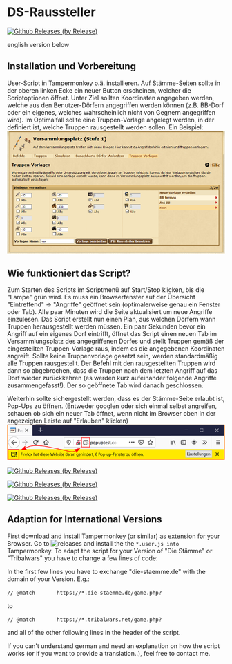 # DS-Raussteller

[![Github Releases (by Release)](https://img.shields.io/github/downloads/st4bel/ds_raussteller/v0.3.1/total.svg)](https://github.com/st4bel/ds_raussteller/releases/tag/v0.3.1)

english version below

## Installation und Vorbereitung

User-Script in Tampermonkey o.ä. installieren. Auf Stämme-Seiten sollte in der oberen linken Ecke ein neuer Button erscheinen, welcher die Scriptoptionen öffnet. Unter Ziel sollten Koordinaten angegeben werden, welche aus den Benutzer-Dörfern angegriffen werden können (z.B. BB-Dorf oder ein eigenes, welches wahrscheinlich nicht von Gegnern angegriffen wird). Im Optimalfall sollte eine Truppen-Vorlage angelegt werden, in der definiert ist, welche Truppen rausgestellt werden sollen. Ein Beispiel:
![template](static/trooptemplate.png)

## Wie funktioniert das Script?

Zum Starten des Scripts im Scriptmenü auf Start/Stop klicken, bis die "Lampe" grün wird. Es muss ein Browserfenster auf der Übersicht "Eintreffend" -> "Angriffe" geöffnet sein (optimalerweise genau ein Fenster oder Tab). Alle paar Minuten wird die Seite aktualisiert um neue Angriffe einzulesen. Das Script erstellt nun einen Plan, aus welchen Dörfern wann Truppen herausgestellt werden müssen. Ein paar Sekunden bevor ein Angriff auf ein eigenes Dorf eintrifft, öffnet das Script einen neuen Tab im Versammlungsplatz des angegriffenen Dorfes und stellt Truppen gemäß der eingestellten Truppen-Vorlage raus, indem es die angegebenen Koordinaten angreift. Sollte keine Truppenvorlage gesetzt sein, werden standardmäßig alle Truppen rausgestellt. Der Befehl mit den rausgestellten Truppen wird dann so abgebrochen, dass die Truppen nach dem letzten Angriff auf das Dorf wieder zurückkehren (es werden kurz aufeinander folgende Angriffe zusammengefasst!). Der so geöffnete Tab wird danach geschlossen.

Weiterhin sollte sichergestellt werden, dass es der Stämme-Seite erlaubt ist, Pop-Ups zu öffnen. (Entweder googlen oder sich einmal selbst angreifen, schauen ob sich ein neuer Tab öffnet, wenn nicht im Browser oben in der angezeigten Leiste auf "Erlauben" klicken)
![template](static/popup.png)


[![Github Releases (by Release)](https://img.shields.io/github/downloads/st4bel/ds_raussteller/v0.2.2/total.svg)](https://github.com/st4bel/ds_raussteller/releases/tag/v0.2.2)

[![Github Releases (by Release)](https://img.shields.io/github/downloads/st4bel/ds_raussteller/v0.2.1-beta/total.svg)](https://github.com/st4bel/ds_raussteller/releases/tag/v0.2.1-beta)

[![Github Releases (by Release)](https://img.shields.io/github/downloads/st4bel/ds_raussteller/v0.2-beta/total.svg)](https://github.com/st4bel/ds_raussteller/releases/tag/v0.2-beta)

## Adaption for International Versions

First download and install Tampermonkey (or similar) as extension for your Browser. Go to ![releases](https://github.com/st4bel/DS_Raussteller/releases/latest) and install the the `*.user.js into` Tampermonkey. To adapt the script for your Version of "Die Stämme" or "Tribalwars" you have to change a few lines of code:

In the first few lines you have to exchange "die-staemme.de" with the domain of your Version. E.g.:

`// @match       https://*.die-staemme.de/game.php?`

to 

`// @match       https://*.tribalwars.net/game.php?`

and all of the other following lines in the header of the script.

If you can't understand german and need an explanation on how the script works (or if you want to provide a translation..), feel free to contact me. 

